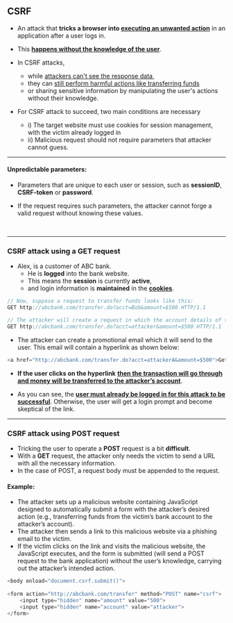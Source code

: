 ## CSRF

- An attack that **tricks a browser into <ins>executing an unwanted action**</ins> in an application after a user logs in.

- This <ins>**happens without the knowledge of the user**</ins>.

- In CSRF attacks, 
  - while <ins>attackers can't see the response data</ins>, 
  - they can <ins>still perform harmful actions like transferring funds</ins> 
  - or sharing sensitive information by manipulating the user's actions without their knowledge.


- For CSRF attack to succeed, two main conditions are necessary
  - i) The target website must use cookies for session management, with the victim already logged in
  - ii) Malicious request should not require parameters that attacker cannot guess.

---

#### Unpredictable parameters:

- Parameters that are unique to each user or session, such as **sessionID**, **CSRF-token** or **password**.

- If the request requires such parameters, the attacker cannot forge a valid request without knowing these values.
<br/>

----

### CSRF attack using a GET request

- Alex, is a customer of ABC bank. 
  - He is **logged** into the bank website. 
  - This means the **session** is currently **active**, 
  - and login information is **maintained** in the <ins>**cookies**</ins>.

```js
// Now, suppose a request to transfer funds looks like this:
GET http://abcbank.com/transfer.do?acct=Bob&amount=$500 HTTP/1.1
```

```js
// The attacker will create a request in which the account details of the attacker will be provided.
GET http://abcbank.com/transfer.do?acct=attacker&amount=$500 HTTP/1.1
```

- The attacker can create a promotional email which it will send to the user. This email will contain a hyperlink as shown below:
```js
<a href="http://abcbank.com/transfer.do?acct=attackerA&amount=$500">Get the offer!</a>
```

- **If the user clicks on the hyperlink** <ins>**then the transaction will go through and money will be transferred to the attacker’s account**</ins>.

- As you can see, the <ins>**user must already be logged in for this attack to be successful**</ins>. Otherwise, the user will get a login prompt and become skeptical of the link.
---

### CSRF attack using POST request

- Tricking the user to operate a **POST** request is a bit **difficult**. 
- With a **GET** request, the attacker only needs the victim to send a URL with all the necessary information. 
- In the case of POST, a request body must be appended to the request.

#### Example:
- The attacker sets up a malicious website containing JavaScript designed to automatically submit a form with the attacker’s desired action (e.g., transferring funds from the victim’s bank account to the attacker’s account). 
- The attacker then sends a link to this malicious website via a phishing email to the victim. 
- If the victim clicks on the link and visits the malicious website, the JavaScript executes, and the form is submitted (will send a POST request to the bank application) without the  user’s knowledge, carrying out the attacker’s intended action.

```js
<body onload="document.csrf.submit()">
 
<form action="http://abcbank.com/transfer" method="POST" name="csrf">
    <input type="hidden" name="amount" value="500">
    <input type="hidden" name="account" value="attacker">
</form>
```